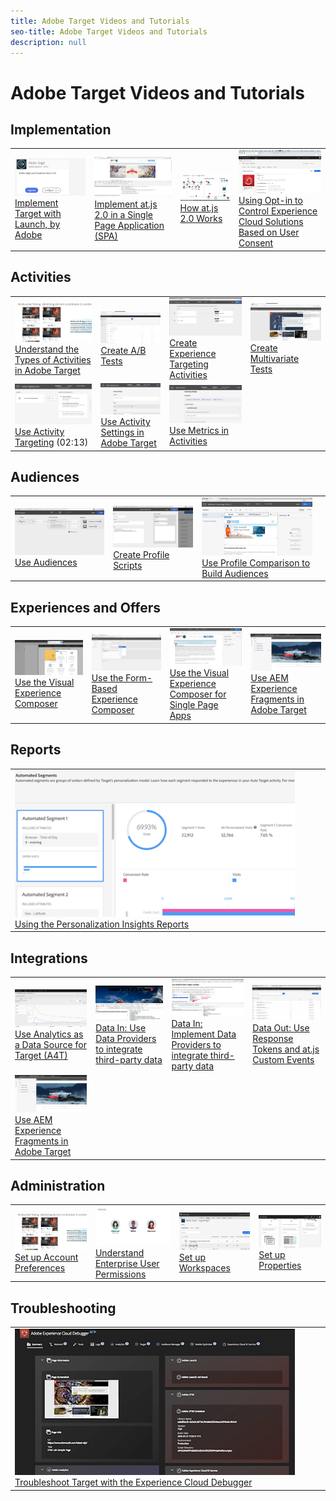 ```yaml
---
title: Adobe Target Videos and Tutorials
seo-title: Adobe Target Videos and Tutorials
description: null
---
```


# Adobe Target Videos and Tutorials

## Implementation

<table>
<tr>
  <td><a href="https://docs.adobe.com/content/help/en/experience-cloud/implementing-in-websites-with-launch/implement-solutions/target.html"><img alt="Implement Target with Launch, by Adobe" src="assets/launch_referencearchitectureguides.png">Implement Target with Launch, by Adobe</a></td>
  <td><a href="implementation/atjs2-single-page-application-technical-video-implement.md"><img alt="Implement at.js 2.0 in a Single Page Application (SPA)" src="assets/implementing_adobetargetsatjs20inasinglepageapplicationspa.png">Implement at.js 2.0 in a Single Page Application (SPA)</a></td>
  <td><a href="implementation/atjs20-diagram-technical-video-understand.md"><img alt="How at.js 2.0 Works" src="assets/understanding_howadobetargetsatjs20worksinadobetarget.png">How at.js 2.0 Works</a></td>
  <td><a href="implementation/mbox-parameters-in-dtm-technical-video-implement.md"><img alt="Using Opt-in to Control Experience Cloud Solutions Based on User Consent" src="assets/using_opt-in_to_controlexperiencecloudactivitiesbasedonuserconse.png">Using Opt-in to Control Experience Cloud Solutions Based on User Consent</a></td>
</tr>
</table>

## Activities

<table>
<tr>
  <td><a href="activities/activity-types-feature-video-understand.md"><img alt="Understand the Types of Activities in Adobe Target" src="assets/understanding_thetypesofactivitiesadobetarget.png">Understand the Types of Activities in Adobe Target</a></td>
  <td><a href="activities/ab-tests-feature-video-setup.md"><img alt="Create A/B Tests" src="assets/set_up_a_b_testswithadobetarget.png">Create A/B Tests</a></td>
  <td><a href="activities/experience-targeting-feature-video-use.md"><img alt="Create Experience Targeting Activities" src="assets/create_experiencetargetingactivitiesinadobetarget.png">Create Experience Targeting Activities</a></td>
  <td><a href="activities/multivariate-tests-feature-video-setup.md"><img alt="Create Multivariate Tests" src="assets/set_up_multivariatetestsinadobetarget.png">Create Multivariate Tests</a></td>
</tr>
<tr>
  <td><a href="activities/activity-targeting-feature-video-use.md"><img alt="Use Activity Targeting" src="assets/use_activity_targetinginadobetarget.png"></a><a href="activities/activity-targeting-feature-video-use.md">Use Activity Targeting</a> (02:13)</td>
  <td><a href="activities/activity-settings-feature-video-use.md"><img alt="Use Activity Settings in Adobe" src="assets/use_activity_settingsinadobetarget.png">Use Activity Settings in Adobe Target</a></td>
  <td><a href="activities/metrics-feature-video-use.md"><img alt="Use Metrics in Activities" src="assets/use_metrics_in_adobetargetactivities.png">Use Metrics in Activities</a></td>
  <td><br /></td>
</tr>
</table>

## Audiences

<table>
<tr>
  <td><a href="activities/audiences-feature-video-use.md"><img alt="Use Audiences" src="assets/using_audiences_inadobetarget.png">Use Audiences</a></td>
  <td><a href="activities/profile-scripts-feature-video-use.md"><img alt="Create Profile Scripts" src="assets/using_profile_scriptsinadobetarget.png">Create Profile Scripts</a></td>
  <td><a href="activities/profile-comparison-feature-video-use.md"><img alt="Use Profile Comparison to Build Audiences" src="assets/using_profile_comparisontobuildaudiencesinadobetarget.png">Use Profile Comparison to Build Audiences</a></td>
  <td><br /></td>
</tr>
</table>

## Experiences and Offers

<table>
<tr>
  <td><a href="experiences/visual-experience-composer-feature-video-use.md"><img alt="Use the Visual Experience Composer" src="assets/using_the_visualexperiencecomposerinadobetarget.png">Use the Visual Experience Composer</a></td>
  <td><a href="activities/ab-tests-feature-video-setup.md"><img alt="Use the Form-Based Experience Composer" src="assets/using_the_form_basedexperiencecomposerinadobetarget.png">Use the Form-Based Experience Composer</a></td>
  <td><a href="activities/visual-experience-composer-for-single-page-applications-feature-video-use.md"><img alt="Use the Visual Experience Composer for Single Page Apps" src="assets/using_the_visualexperiencecomposerforsinglepageapplicationsspave.png">Use the Visual Experience Composer for Single Page Apps</a></td>
  <td><a href="https://helpx.adobe.com/experience-manager/kt/sites/using/experience-fragment-target-offer-feature-video-use.html"><img alt="Use AEM Experience Fragments in Adobe Target" src="assets/using_aem_experiencefragmentofferswithinadobetarget.png">Use AEM Experience Fragments in Adobe Target</a></td>
</tr>
</table>

## Reports

<table>
<tr>
  <td><a href="activities/personalization-insights-report-feature-video-use.md"><img alt="Using the Personalization Insights Reports" src="assets/using_the_personalizationinsightsreportsinadobetarget.png">Using the Personalization Insights Reports</a></td>
  <td><br /></td>
  <td><br /></td>
  <td><br /></td>
</tr>
</table>

## Integrations

<table>
<tr>
  <td><a href="activities/a4t-analytics-as-a-datasource-for-target-feature-video-use.md"><img alt="Use Analytics as a Data Source for Target (A4T)" src="assets/using_analytics_asadatasourcefortargeta4t.png">Use Analytics as a Data Source for Target (A4T)</a></td>
  <td><a href="activities/data-providers-atjs-feature-video-use.md"><img alt="Data In: Use Data Providers to integrate third-party data" src="assets/using_dataprovidersinadobetarget.png">Data In: Use Data Providers to integrate third-party data</a></td>
  <td><a href="activities/data-providers-atjs-technical-video-implement.md"><img alt="Data In: Implement Data Providers to integrate third-party data" src="assets/implement_dataprovidersinadobetarget.png">Data In: Implement Data Providers to integrate third-party data</a></td>
  <td><a href="response-tokens-atjs-custom-events-technical-video-use.md"><img alt="Data Out: Use Response Tokens and at.js Custom Events" src="assets/using_response_tokensandatjscustomeventswithadobetarget.png">Data Out: Use Response Tokens and at.js Custom Events</a></td>
</tr>
<tr>
  <td><a href="https://helpx.adobe.com/experience-manager/kt/sites/using/experience-fragment-target-offer-feature-video-use.html"><img alt="Use AEM Experience Fragments in Adobe Target" src="assets/using_aem_experiencefragmentofferswithinadobetarget.png">Use AEM Experience Fragments in Adobe Target</a></td>
  <td><br /></td>
  <td><br /></td>
  <td><br /></td>
</tr>
</table>

## Administration

<table>
<tr>
  <td><a href="activities/account-preferences-feature-video-setup.md"><img alt="Set up Account Preferences" src="assets/understanding_thetypesofactivitiesadobetarget.png">Set up Account Preferences</a></td>
  <td><a href="activities/enterprise-user-permissions-feature-video-understand.md"><img alt="Understand Enterprise User Permissions" src="assets/understanding_enterpriseuserpermissionsinadobetarget.png">Understand Enterprise User Permissions</a></td>
  <td><a href="activities/workspaces-feature-video-setup.md"><img alt="Set up Workspaces" src="assets/set_up_workspacesinadobetarget.png">Set up Workspaces</a></td>
  <td><a href="activities/properties-feature-video-setup.md"><img alt="Set up Properties" src="assets/set_up_propertiesinadobetarget.png">Set up Properties</a></td>
</tr>
</table>

## Troubleshooting

<table>
<tr>
  <td><a href="activities/experience-cloud-debugger-target-feature-video-use.md"><img alt="Troubleshoot Target with the Experience Cloud Debugger" src="assets/using_the_experienceclouddebuggerwithadobetarget.png">Troubleshoot Target with the Experience Cloud Debugger</a></td>
  <td><br /></td>
  <td><br /></td>
  <td><br /></td>
</tr>
</table>